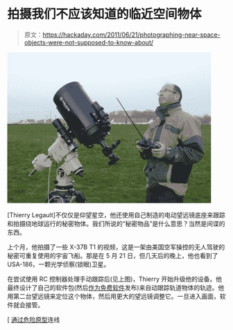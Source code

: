 # 拍摄我们不应该知道的临近空间物体

> 原文：<https://hackaday.com/2011/06/21/photographing-near-space-objects-were-not-supposed-to-know-about/>

![](img/4d49c7065e2634f2487bdf6db5a1d10f.png "photographing-near-space-objects")

[Thierry Legault]不仅仅是仰望星空，他还使用自己制造的电动望远镜底座来跟踪和拍摄绕地球运行的秘密物体。我们所说的“秘密物品”是什么意思？当然是间谍的东西。

上个月，他拍摄了一些 X-37B T1 的视频，这是一架由美国空军操控的无人驾驶的秘密可重复使用的宇宙飞船。那是在 5 月 21 日，但几天后的晚上，他也看到了 USA-186，一颗光学侦察(锁眼)卫星。

在尝试使用 RC 控制器处理手动跟踪后(见上图)，Thierry 开始升级他的设备。他最终设计了自己的软件包(然后[作为免费软件](http://ercs.electronique.perso.sfr.fr/Web/Vs_2011_EN.htm)发布)来自动跟踪轨道物体的轨迹。他用第二台望远镜来定位这个物体，然后用更大的望远镜调整它。一旦进入画面，软件就会接管。

[ [通过](http://www.wired.com/dangerroom/2011/06/when-secret-sats-spy-on-us-monsieur-legault-spies-back/)[危险原型](http://dangerousprototypes.com/2011/06/19/looking-up-at-the-spy/)连线